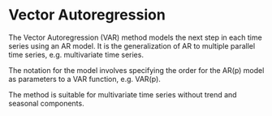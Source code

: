 # Vector Autoregression
The Vector Autoregression (VAR) method models the next step in each time series using an AR model. It is the generalization of AR to multiple parallel time series, e.g. multivariate time series.<br>

The notation for the model involves specifying the order for the AR(p) model as parameters to a VAR function, e.g. VAR(p).<br>

The method is suitable for multivariate time series without trend and seasonal components.<br>






















